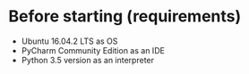# Before starting (requirements)

* Ubuntu 16.04.2 LTS as OS
* PyCharm Community Edition as an IDE 
* Python 3.5 version as an interpreter
